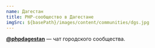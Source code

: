 ```yaml
---
name: Дагестан
title: PHP-сообщество в Дагестане
imgSrc: ${basePath}/images/content/communities/dgs.jpg
---
```


**[@phpdagestan](http://t.me/phpdagestan)** — чат городского сообщества.
